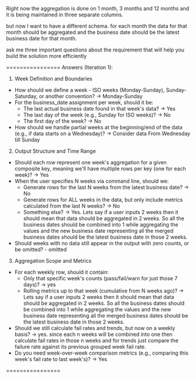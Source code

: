 Right now the aggregation is done on 1 month, 3 months and 
12 months and it is being maintained in three separate 
columns. 

but now I want to have a different schema.
for each month the data for that month should be aggregated 
and the business date should be the latest business date for
that month.

ask me three important questions about the requirement that 
will help you build the solution more efficiently

================
Answers (Iteration 1):
 1. Week Definition and Boundaries
  - How should we define a week - ISO weeks (Monday-Sunday),
  Sunday-Saturday, or another convention? -> Monday-Sunday
  - For the business_date assignment per week, should it be:
    - The last actual business date found in that week's data? -> Yes
    - The last day of the week (e.g., Sunday for ISO weeks)? -> No
    - The first day of the week? -> No
  - How should we handle partial weeks at the beginning/end of
   the data (e.g., if data starts on a Wednesday)? -> Consider data From Wednesday till Sunday

  2. Output Structure and Time Range
  - Should each row represent one week's aggregation for a
  given composite key, meaning we'll have multiple rows per
  key (one for each week)? -> Yes
  - When the user specifies N weeks via command line, should
  we:
    - Generate rows for the last N weeks from the latest
  business date? -> No
    - Generate rows for ALL weeks in the data, but only
  include metrics calculated from the last N weeks? -> No
    - Something else? -> Yes. Lets say if a user inputs 2 weeks then it should mean that data should be aggregated in 2 weeks. So all the business dates should be combined into 1 while aggregating the values and the new business date representing all the merged business dates should be the latest business date in those 2 weeks.
  - Should weeks with no data still appear in the output with
  zero counts, or be omitted? - omitted

  3. Aggregation Scope and Metrics
  - For each weekly row, should it contain:
    - Only that specific week's counts (pass/fail/warn for
  just those 7 days)? -> yes
    - Rolling metrics up to that week (cumulative from N weeks
   ago)? -> Lets say if a user inputs 2 weeks then it should mean that data should be aggregated in 2 weeks. So all the business dates should be combined into 1 while aggregating the values and the new business date representing all the merged business dates should be the latest business date in those 2 weeks.
  - Should we still calculate fail rates and trends, but now
  on a weekly basis? -> yes. since each n weeks will be combined into one then calculate fail rates in those n weeks and for trends just compare the failure rate against its previous grouped week fail rate.
  - Do you need week-over-week comparison metrics (e.g.,
  comparing this week's fail rate to last week's)? -> Yes

================